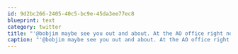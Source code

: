 ```yaml
---
id: 9d2bc266-2405-40c5-bc9e-45da3ee77ec8
blueprint: text
category: twitter
title: "'@bobjim maybe see you out and about. At the AO office right now."
caption: "'@bobjim maybe see you out and about. At the AO office right now."
---
```


